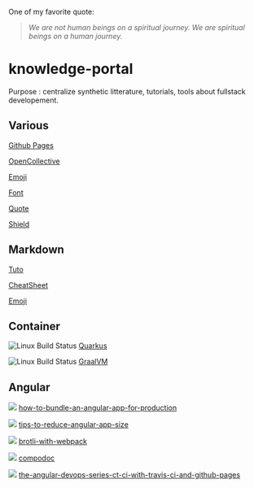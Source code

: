 One of my favorite quote:

> _We are not human beings on a spiritual journey. We are spiritual beings on a human journey._

# knowledge-portal
Purpose : centralize synthetic litterature, tutorials, tools about fullstack developement.

 
## Various
[Github Pages](https://pages.github.com/)

[OpenCollective](https://opencollective.com)

[Emoji][emoji-url]

[Font][font-url]

[Quote][quote-url]

[Shield][shields-url]

## Markdown
[Tuto][markdown-tuto]

[CheatSheet][markdown-cheat]

[Emoji][markdown-emoji]

## Container
<img src="https://img.shields.io/badge/jvm-perf-success.svg" alt="Linux Build Status"/> [Quarkus](https://quarkus.io)

<img src="https://img.shields.io/badge/jvm-perf-success.svg" alt="Linux Build Status"/> [GraalVM](https://www.graalvm.org)


## Angular
<img src="https://img.shields.io/badge/angular-perf-success.svg" /> [how-to-bundle-an-angular-app-for-production](https://stackoverflow.com/questions/37631098/how-to-bundle-an-angular-app-for-production)

<img src="https://img.shields.io/badge/angular-perf-success.svg" /> [tips-to-reduce-angular-app-size](https://conorliv.com/tips-to-reduce-angular-app-size.html)

<img src="https://img.shields.io/badge/angular-perf-success.svg" /> [brotli-with-webpack](https://www.keycdn.com/blog/brotli-with-webpack)

<img src="https://img.shields.io/badge/angular-doc-success.svg" /> [compodoc](https://compodoc.app/)

<img src="https://img.shields.io/badge/angular-devops-success.svg" /> [the-angular-devops-series-ct-ci-with-travis-ci-and-github-pages](https://blog.angularindepth.com/the-angular-devops-series-ct-ci-with-travis-ci-and-github-pages-3c02664f078)


[angular:build]: https://img.shields.io/badge/angular-build-success.svg

[tiger-image]: https://emojipedia-us.s3.dualstack.us-west-1.amazonaws.com/thumbs/72/emojione/178/tiger-face_1f42f.png
[okta-url]: https://developer.okta.com/signup?utm_source=JHipster&utm_medium=logo&utm_campaign=Gold-Sponsor

[markdown-tuto]: https://guides.github.com/features/mastering-markdown/
[markdown-cheat]: https://guides.github.com/pdfs/markdown-cheatsheet-online.pdf
[markdown-emoji]: https://github.com/ikatyang/emoji-cheat-sheet/blob/master/README.md

[emoji-url]: https://emojipedia.org/

[font-url]: https://www.fontspace.com
[quote-url]: http://wisdomquotes.com/spiritual-quotes/
[shields-url]: https://shields.io

